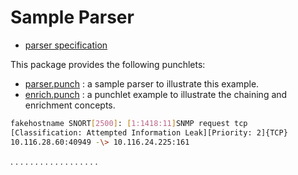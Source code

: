 # Sample Parser

* [parser specification](MANIFEST.yml)

This package provides the following punchlets:

* [parser.punch](parser.punch) : a sample parser to illustrate this example.
* [enrich.punch](enrich.punch) : a punchlet example to illustrate the chaining and enrichment concepts.

```bash
fakehostname SNORT[2500]: [1:1418:11]SNMP request tcp
[Classification: Attempted Information Leak][Priority: 2]{TCP}
10.116.28.60:40949 -\> 10.116.24.225:161
```

. . . . . . . . . . . . . . . . . .

